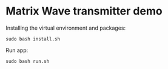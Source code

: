 # Matrix Wave transmitter demo

Installing the virtual environment and packages:
```
sudo bash install.sh
```

Run app:
```
sudo bash run.sh
```
